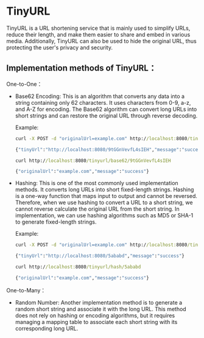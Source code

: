 # TinyURL

TinyURL is a URL shortening service that is mainly used to simplify URLs, reduce their length, and make them easier to share and embed in various media. Additionally, TinyURL can also be used to hide the original URL, thus protecting the user's privacy and security.

## Implementation methods of TinyURL：

One-to-One：

- Base62 Encoding: This is an algorithm that converts any data into a string containing only 62 characters. It uses characters from 0-9, a-z, and A-Z for encoding. The Base62 algorithm can convert long URLs into short strings and can restore the original URL through reverse decoding.

  Example:

  ```cmd
  curl -X POST -d "originalUrl=example.com" http://localhost:8080/tinyurl/base62

  {"tinyUrl":"http://localhost:8080/9tGGnVevfL4sIEH","message":"success"}
  ```

  ```cmd
  curl http://localhost:8080/tinyurl/base62/9tGGnVevfL4sIEH

  {"originalUrl":"example.com","message":"success"}
  ```

- Hashing: This is one of the most commonly used implementation methods. It converts long URLs into short fixed-length strings. Hashing is a one-way function that maps input to output and cannot be reversed. Therefore, when we use hashing to convert a URL to a short string, we cannot reverse calculate the original URL from the short string. In implementation, we can use hashing algorithms such as MD5 or SHA-1 to generate fixed-length strings.

  Example:

  ```cmd
  curl -X POST -d "originalUrl=example.com" http://localhost:8080/tinyurl/hash

  {"tinyUrl":"http://localhost:8080/5ababd","message":"success"}
  ```

  ```cmd
  curl http://localhost:8080/tinyurl/hash/5ababd

  {"originalUrl":"example.com","message":"success"}
  ```

One-to-Many：

- Random Number: Another implementation method is to generate a random short string and associate it with the long URL. This method does not rely on hashing or encoding algorithms, but it requires managing a mapping table to associate each short string with its corresponding long URL.
